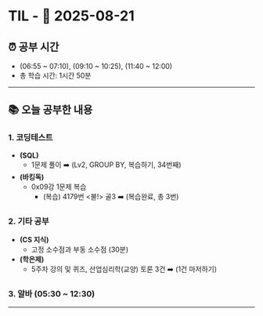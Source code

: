 # TIL - 📅 2025-08-21

## ⏰ 공부 시간
- (06:55 ~ 07:10), (09:10 ~ 10:25), (11:40 ~ 12:00)
- 총 학습 시간: 1시간 50분

---

## 📚 오늘 공부한 내용
### 1. 코딩테스트
- **(SQL)**
  - 1문제 풀이 ➡️ (Lv2, GROUP BY, 복습하기, 34번째)
- **(바킹독)**
  - 0x09강 1문제 복습
    - (복습) 4179번 <불!> 골3 ➡️ (복습완료, 총 3번)

### 2. 기타 공부
- **(CS 지식)**
  - 고정 소수점과 부동 소수점 (30분)
- **(학은제)**
  - 5주차 강의 및 퀴즈, 산업심리학(교양) 토론 3건 ➡️ (1건 마저하기)

### 3. 알바 (05:30 ~ 12:30)

---
